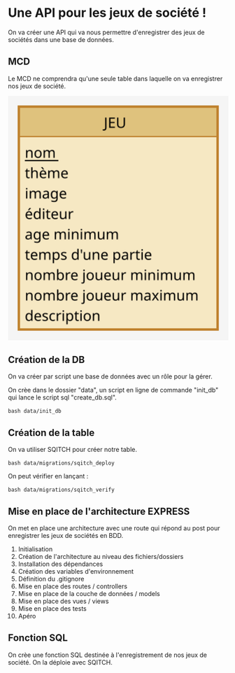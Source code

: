# Une API pour les jeux de société !

On va créer une API qui va nous permettre d'enregistrer des jeux de sociétés dans une base de données.

## MCD

Le MCD ne comprendra qu'une seule table dans laquelle on va enregistrer nos jeux de société.

<img src="conception/Jeux.svg" width=600px>

## Création de la DB

On va créer par script une base de données avec un rôle pour la gérer.

On crèe dans le dossier "data", un script en ligne de commande "init_db" qui lance le script sql "create_db.sql".

```
bash data/init_db 
```

## Création de la table

On va utiliser SQITCH pour créer notre table.

```
bash data/migrations/sqitch_deploy 
```

On peut vérifier en lançant :

```
bash data/migrations/sqitch_verify 
```

## Mise en place de l'architecture EXPRESS

On met en place une architecture avec une route qui répond au post pour enregistrer les jeux de sociétés en BDD.

1. Initialisation
2. Création de l'architecture au niveau des fichiers/dossiers
3. Installation des dépendances
4. Création des variables d'environnement
5. Définition du .gitignore
6. Mise en place des routes / controllers
7. Mise en place de la couche de données / models
8. Mise en place des vues / views
9. Mise en place des tests
10. Apéro

## Fonction SQL

On crèe une fonction SQL destinée à l'enregistrement de nos jeux de société. On la déploie avec SQITCH.